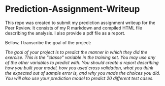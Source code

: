 # Prediction-Assignment-Writeup
This repo was created to submit my prediction assignment writeup for the Peer Review. It consists of my R markdown and compiled HTML file describing the analysis. I also provide a pdf file as a report.

Bellow, I transcribe the goal of the project:

_The goal of your project is to predict the manner in which they did the exercise. This is the "classe" variable in the training set. You may use any of the other variables to predict with. You should create a report describing how you built your model, how you used cross validation, what you think the expected out of sample error is, and why you made the choices you did. You will also use your prediction model to predict 20 different test cases._
